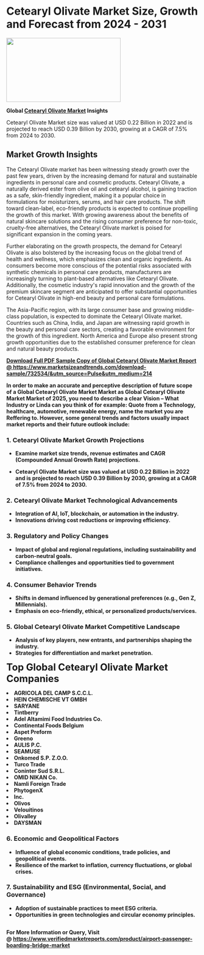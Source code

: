 <H1>Cetearyl Olivate Market Size, Growth and Forecast from 2024 - 2031</H1><img class="aligncenter size-medium wp-image-584254" src="https://thirdeyenews.in/wp-content/uploads/2024/09/Global-Market-Research-300x168.jpeg" alt="" width="300" height="168" /><p><strong>Global&nbsp;<a href="https://www.marketsizeandtrends.com/download-sample/732534/&amp;utm_source=Pulse&amp;utm_medium=214">Cetearyl Olivate Market</a> Insights</strong></p><p>Cetearyl Olivate Market size was valued at USD 0.22 Billion in 2022 and is projected to reach USD 0.39 Billion by 2030, growing at a CAGR of 7.5% from 2024 to 2030.</p><p><h2>Market Growth Insights</h2> <p>The Cetearyl Olivate market has been witnessing steady growth over the past few years, driven by the increasing demand for natural and sustainable ingredients in personal care and cosmetic products. Cetearyl Olivate, a naturally derived ester from olive oil and cetearyl alcohol, is gaining traction as a safe, skin-friendly ingredient, making it a popular choice in formulations for moisturizers, serums, and hair care products. The shift toward clean-label, eco-friendly products is expected to continue propelling the growth of this market. With growing awareness about the benefits of natural skincare solutions and the rising consumer preference for non-toxic, cruelty-free alternatives, the Cetearyl Olivate market is poised for significant expansion in the coming years.</p> <p><strong><a href="#"></a></strong></p> <p>Further elaborating on the growth prospects, the demand for Cetearyl Olivate is also bolstered by the increasing focus on the global trend of health and wellness, which emphasizes clean and organic ingredients. As consumers become more conscious of the potential risks associated with synthetic chemicals in personal care products, manufacturers are increasingly turning to plant-based alternatives like Cetearyl Olivate. Additionally, the cosmetic industry's rapid innovation and the growth of the premium skincare segment are anticipated to offer substantial opportunities for Cetearyl Olivate in high-end beauty and personal care formulations.</p> <p>The Asia-Pacific region, with its large consumer base and growing middle-class population, is expected to dominate the Cetearyl Olivate market. Countries such as China, India, and Japan are witnessing rapid growth in the beauty and personal care sectors, creating a favorable environment for the growth of this ingredient. North America and Europe also present strong growth opportunities due to the established consumer preference for clean and natural beauty products.</p> <p><strong><a href="#"></p><p><span class=""><strong>Download Full PDF Sample Copy of Global Cetearyl Olivate Market Report</strong> @ <a href="https://www.marketsizeandtrends.com/download-sample/732534/&amp;utm_source=Pulse&amp;utm_medium=214" target="_blank">https://www.marketsizeandtrends.com/download-sample/732534/&amp;utm_source=Pulse&amp;utm_medium=214</a></span></p><p>In order to make an accurate and perceptive description of future scope of a Global&nbsp;Cetearyl Olivate Market Market as Global&nbsp;Cetearyl Olivate Market Market of 2025, you need to describe a clear Vision &ndash; What Industry or Linda can you think of for example: Quote from a Technology, healthcare, automotive, renewable energy, name the market you are Reffering to. However, some general trends and factors usually impact market reports and their future outlook include:</p><h3>1.&nbsp;<strong>Cetearyl Olivate Market Growth Projections</strong></h3><ul><li>Examine market size trends, revenue estimates and CAGR (Compounded Annual Growth Rate) projections.</li><li><p>Cetearyl Olivate Market size was valued at USD 0.22 Billion in 2022 and is projected to reach USD 0.39 Billion by 2030, growing at a CAGR of 7.5% from 2024 to 2030.</p></li></ul><h3>2.&nbsp;<strong>Cetearyl Olivate Market Technological Advancements</strong></h3><ul><li>Integration of AI, IoT, blockchain, or automation in the industry.</li><li>Innovations driving cost reductions or improving efficiency.</li></ul><h3>3.&nbsp;<strong>Regulatory and Policy Changes</strong></h3><ul><li>Impact of global and regional regulations, including sustainability and carbon-neutral goals.</li><li>Compliance challenges and opportunities tied to government initiatives.</li></ul><h3>4.&nbsp;<strong>Consumer Behavior Trends</strong></h3><ul><li>Shifts in demand influenced by generational preferences (e.g., Gen Z, Millennials).</li><li>Emphasis on eco-friendly, ethical, or personalized products/services.</li></ul><h3>5.&nbsp;<strong>Global Cetearyl Olivate Market Competitive Landscape</strong></h3><ul><li>Analysis of key players, new entrants, and partnerships shaping the industry.</li><li>Strategies for differentiation and market penetration.</li></ul><p data-pm-slice="1 1 []"><span style="color: inherit; font-family: inherit; font-size: 25px;">Top Global Cetearyl Olivate Market Companies</span></p><div class="" data-test-id=""><p><li>AGRICOLA DEL CAMP S.C.C.L.</li><li> HEIN CHEMISCHE VT GMBH</li><li> SARYANE</li><li> Tintberry</li><li> Adel Altamimi Food Industries Co.</li><li> Continental Foods Belgium</li><li> Aspet Preform</li><li> Greeno</li><li> AULIS P.C.</li><li> SEAMUSE</li><li> Onkomed S.P. Z.O.O.</li><li> Turco Trade</li><li> Coninter Sud S.R.L.</li><li> OMID NIKAN Co.</li><li> Namli Foreign Trade</li><li> PhytogenX</li><li> Inc.</li><li> Olivos</li><li> Velouitinos</li><li> Olivalley</li><li> DAYSMAN</li></p></div><h3>6.&nbsp;<strong>Economic and Geopolitical Factors</strong></h3><ul><li>Influence of global economic conditions, trade policies, and geopolitical events.</li><li>Resilience of the market to inflation, currency fluctuations, or global crises.</li></ul><h3>7.&nbsp;<strong>Sustainability and ESG (Environmental, Social, and Governance)</strong></h3><ul><li>Adoption of sustainable practices to meet ESG criteria.</li><li>Opportunities in green technologies and circular economy principles.</li></ul><h2><strong style="font-size: 14px;">For More Information or Query, Visit @&nbsp;</strong><a style="background-color: #ffffff; font-size: 14px;" href="https://www.marketsizeandtrends.com/report/cetearyl-olivate-market/" target="_blank">https://www.verifiedmarketreports.com/product/airport-passenger-boarding-bridge-market</a></h2>
